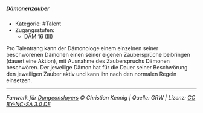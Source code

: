 <!---
Dies ist ein Fanwerk für DUNGEONSLAYERS © von Christian Kennig

Quellen:      [Dungeonslayers Grundregelwerk](https://dungeonslayers.net/download/Dungeonslayers4.pdf)
              [Talentbeschreibungen](https://www.f-space.de/ds4/tools-talentcards.html)
License:      [CC-BY-NC-SA 4.0](https://creativecommons.org/licenses/by-nc-sa/4.0/deed.de)
Richtlinien:  [Fanwerkrichtlinien](https://www.dungeonslayers.net/fanwerk-richtlinien/)
Autor:        Zauberlehrling
-->

##### Dämonenzauber

- Kategorie: #Talent
- Zugangsstufen:
  - DÄM 16 (III)

Pro Talentrang kann der Dämonologe einem einzelnen seiner beschworenen Dämonen einen seiner eigenen Zaubersprüche beibringen (dauert eine Aktion), mit Ausnahme des Zauberspruchs Dämonen beschwören. Der jeweilige Dämon hat für die Dauer seiner Beschwörung den jeweiligen Zauber aktiv und kann ihn nach den normalen Regeln einsetzen.

---

_Fanwerk für [Dungeonslayers](https://www.dungeonslayers.net/) © Christian Kennig | Quelle: GRW | Lizenz: [CC BY-NC-SA 3.0 DE](https://creativecommons.org/licenses/by-nc-sa/3.0/de/)_
